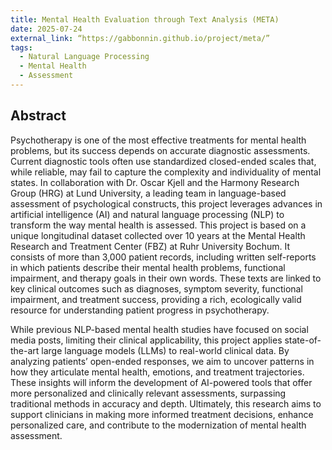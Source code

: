 ```yaml
---
title: Mental Health Evaluation through Text Analysis (META)
date: 2025-07-24
external_link: “https://gabbonnin.github.io/project/meta/”
tags:
  - Natural Language Processing
  - Mental Health
  - Assessment
---
```


## Abstract

Psychotherapy is one of the most effective treatments for mental health problems, but its success depends on accurate diagnostic assessments. Current diagnostic tools often use standardized closed-ended scales that, while reliable, may fail to capture the complexity and individuality of mental states. In collaboration with Dr. Oscar Kjell and the Harmony Research Group (HRG) at Lund University, a leading team in language-based assessment of psychological constructs, this project leverages advances in artificial intelligence (AI) and natural language processing (NLP) to transform the way mental health is assessed.
This project is based on a unique longitudinal dataset collected over 10 years at the Mental Health Research and Treatment Center (FBZ) at Ruhr University Bochum. It consists of more than 3,000 patient records, including written self-reports in which patients describe their mental health problems, functional impairment, and therapy goals in their own words. These texts are linked to key clinical outcomes such as diagnoses, symptom severity, functional impairment, and treatment success, providing a rich, ecologically valid resource for understanding patient progress in psychotherapy.

While previous NLP-based mental health studies have focused on social media posts, limiting their clinical applicability, this project applies state-of-the-art large language models (LLMs) to real-world clinical data. By analyzing patients’ open-ended responses, we aim to uncover patterns in how they articulate mental health, emotions, and treatment trajectories. These insights will inform the development of AI-powered tools that offer more personalized and clinically relevant assessments, surpassing traditional methods in accuracy and depth. Ultimately, this research aims to support clinicians in making more informed treatment decisions, enhance personalized care, and contribute to the modernization of mental health assessment.
